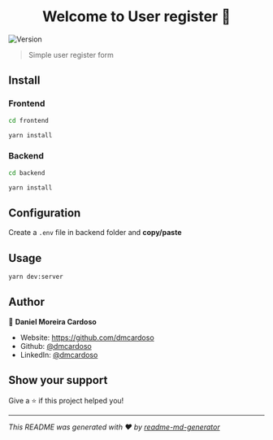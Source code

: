 <h1 align="center">Welcome to User register 👋</h1>
<p>
  <img alt="Version" src="https://img.shields.io/badge/version-1.0.0-blue.svg?cacheSeconds=2592000" />
</p>

> Simple user register form

## Install

### Frontend

```sh
cd frontend

yarn install
```

### Backend

```sh
cd backend

yarn install
```

## Configuration

Create a `.env` file in backend folder and **copy/paste** 

## Usage

```sh
yarn dev:server
```

## Author

👤 **Daniel Moreira Cardoso**

* Website: https://github.com/dmcardoso
* Github: [@dmcardoso](https://github.com/dmcardoso)
* LinkedIn: [@dmcardoso](https://linkedin.com/in/dmcardoso)

## Show your support

Give a ⭐️ if this project helped you!

***
_This README was generated with ❤️ by [readme-md-generator](https://github.com/kefranabg/readme-md-generator)_